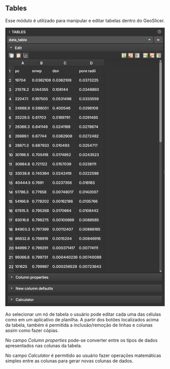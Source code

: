 ## Tables

Esse módulo é utilizado para manipular e editar tabelas dentro do GeoSlicer.

![tables](../assets/images/tables.png)

Ao selecionar um nó de tabela o usuário pode editar cada uma das células como em um aplicativo de planilha. A partir dos botões localizados acima da tabela, também é permitida a inclusão/remoção de linhas e colunas assim como fazer cópias.

No campo *Column properties* pode-se converter entre os tipos de dados apresentados nas colunas da tabela.

No campo *Calculator* é permitido ao usuário fazer operações matemáticas simples entre as colunas para gerar novas colunas de dados.
